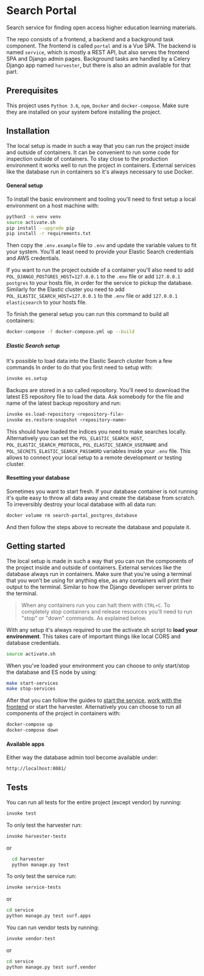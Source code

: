 Search Portal
=============

Search service for finding open access higher education learning materials.

The repo consists of a frontend, a backend and a background task component.
The frontend is called ``portal`` and is a Vue SPA.
The backend is named ``service``, which is mostly a REST API, but also serves the frontend SPA and Django admin pages.
Background tasks are handled by a Celery Django app named ``harvester``,
but there is also an admin available for that part.


Prerequisites
-------------

This project uses ``Python 3.6``, ``npm``, ``Docker`` and ``docker-compose``.
Make sure they are installed on your system before installing the project.


Installation
------------

The local setup is made in such a way that you can run the project inside and outside of containers.
It can be convenient to run some code for inspection outside of containers.
To stay close to the production environment it works well to run the project in containers.
External services like the database run in containers so it's always necessary to use Docker.


#### General setup

To install the basic environment and tooling you'll need to first setup a local environment on a host machine with:

```bash
python3 -m venv venv
source activate.sh
pip install --upgrade pip
pip install -r requirements.txt
```

Then copy the ``.env.example`` file to ``.env`` and update the variable values to fit your system.
You'll at least need to provide your Elastic Search credentials and AWS credentials.

If you want to run the project outside of a container you'll also need to add ``POL_DJANGO_POSTGRES_HOST=127.0.0.1``
to the ``.env`` file or add ``127.0.0.1 postgres`` to your hosts file, in order for the service to pickup the database.
Similarly for the Elastic cluster you need to add ``POL_ELASTIC_SEARCH_HOST=127.0.0.1`` to the ``.env`` file
or add ``127.0.0.1 elasticsearch`` to your hosts file.

To finish the general setup you can run this command to build all containers:

```bash
docker-compose -f docker-compose.yml up --build
```


##### Elastic Search setup

It's possible to load data into the Elastic Search cluster from a few commands
In order to do that you first need to setup with:

```bash
invoke es.setup
```

Backups are stored in a so called repository. You'll need to download the latest ES repository file to load the data.
Ask somebody for the file and name of the latest backup repository and run:

```bash
invoke es.load-repository <repository-file>
invoke es.restore-snapshot <repository-name>
```

This should have loaded the indices you need to make searches locally.
Alternatively you can set the
``POL_ELASTIC_SEARCH_HOST``, ``POL_ELASTIC_SEARCH_PROTOCOL``, ``POL_ELASTIC_SEARCH_USERNAME`` and
``POL_SECRETS_ELASTIC_SEARCH_PASSWORD`` variables inside your ``.env`` file.
This allows to connect your local setup to a remote development or testing cluster.


#### Resetting your database

Sometimes you want to start fresh.
If your database container is not running it's quite easy to throw all data away and create the database from scratch.
To irreversibly destroy your local database with all data run:

```bash
docker volume rm search-portal_postgres_database
```

And then follow the steps above to recreate the database and populate it.


Getting started
---------------

The local setup is made in such a way that you can run the components of the project inside and outside of containers.
External services like the database always run in containers.
Make sure that you're using a terminal that you won't be using for anything else, 
as any containers will print their output to the terminal.
Similar to how the Django developer server prints to the terminal.

> When any containers run you can halt them with ``CTRL+C``.
> To completely stop containers and release resources you'll need to run "stop" or "down" commands.
> As explained below.

With any setup it's always required to use the activate.sh script to **load your environment**.
This takes care of important things like local CORS and database credentials.

```bash
source activate.sh
```

When you've loaded your environment you can choose to only start/stop the database and ES node by using:

```bash
make start-services
make stop-services
```

After that you can follow the guides to [start the service](service/README.md),
[work with the frontend](portal/README.md) or start the harvester.
Alternatively you can choose to run all components of the project in containers with:

```bash
docker-compose up
docker-compose down
```


#### Available apps

Either way the database admin tool become available under:

```bash
http://localhost:8081/
```


Tests
-----

You can run all tests for the entire project (except vendor) by running:

```bash
invoke test
```

To only test the harvester run:

```bash
invoke harvester-tests
```

or

```bash
  cd harvester
  python manage.py test
```

To only test the service run:

```bash
invoke service-tests
```

or

```bash
cd service
python manage.py test surf.apps
```

You can run vendor tests by running:

```bash
invoke vendor-test
```

or

```bash
cd service
python manage.py test surf.vendor
```
